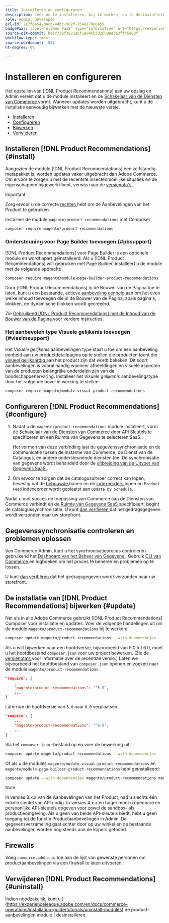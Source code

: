 ```yaml
---
title: Installeren en configureren
description: Leer om te installeren, bij te werken, en te desinstalleren  [!DNL Product Recommendations].
role: Admin, Developer
exl-id: 2e7f6454-d4cb-44bc-982f-354a179e8e59
badgePaas: label="Alleen PaaS" type="Informative" url="https://experienceleague.adobe.com/en/docs/commerce/user-guides/product-solutions" tooltip="Is alleen van toepassing op Adobe Commerce op Cloud-projecten (door Adobe beheerde PaaS-infrastructuur) en op projecten in het veld."
source-git-commit: be1c739f3821a5f1e846b3026088e3a3ff45a60f
workflow-type: tm+mt
source-wordcount: '582'
ht-degree: 0%

---
```


# Installeren en configureren

Het opstellen van [!DNL Product Recommendations] aan uw opslag en Admin vereist dat u de module installeert en de [ Schakelaar van de Diensten van Commerce ](../landing/saas.md) vormt. Wanneer updates worden uitgebracht, kunt u de installatie eenvoudig bijwerken met de nieuwste versie.

- [Installeren](#install)
- [Configureren](#configure)
- [Bijwerken](#update)
- [Verwijderen](#uninstall)

## Installeren [!DNL Product Recommendations] {#install}

Aangezien de module [!DNL Product Recommendations] een zelfstandig metapakket is, worden updates vaker uitgebracht dan Adobe Commerce. Om ervoor te zorgen u met de recentste insectenmoeilijke situaties en de eigenschappen bijgewerkt bent, verwijs naar de [ versienota&#39;s ](release-notes.md).

>[!IMPORTANT]
>
>Zorg ervoor u de correcte [ rechten ](../landing/saas.md#credentials) hebt om de Aanbevelingen van het Product te gebruiken.

Installeer de module `magento/product-recommendations` met Composer:

```bash
composer require magento/product-recommendations
```

### Ondersteuning voor Page Builder toevoegen {#pbsupport}

[!DNL Product Recommendations] voor Page Builder is een optionele module en wordt apart geïnstalleerd. Als u [!DNL Product Recommendations] wilt gebruiken met Page Builder, installeert u de module met de volgende opdracht:

```bash
composer require magento/module-page-builder-product-recommendations
```

Door [!DNL Product Recommendations] in de Bouwer van de Pagina toe te laten, kunt u een bestaande, actieve [ aanbeveling eenheid ](https://experienceleague.adobe.com/en/docs/commerce-admin/page-builder/add-content/recommendations) aan om het even welke inhoud toevoegen die in de Bouwer van de Pagina, zoals pagina&#39;s, blokken, en dynamische blokken wordt gecreeerd.

Zie [ Gebruikend  [!DNL Product Recommendations]  met de Inhoud van de Bouwer van de Pagina ](page-builder.md) voor verdere instructies.

### Het aanbevolen type Visuele gelijkenis toevoegen {#vissimsupport}

Het _Visuele gelijkenis_ aanbevelingen type staat u toe om een aanbeveling eenheid aan uw productdetailpagina op te stellen die producten toont die [ visueel gelijkaardig ](type.md#visualsim) aan het product zijn dat wordt bekeken. Dit soort aanbevelingen is vooral handig wanneer afbeeldingen en visuele aspecten van de producten belangrijke onderdelen zijn van de boodschappenervaring. Installeer het _Visuele gelijkenis_ aanbevelingstype door het volgende bevel in werking te stellen:

```bash
composer require magento/module-visual-product-recommendations
```

## Configureren [!DNL Product Recommendations] {#configure}

1. Nadat u de `magento/product-recommendations` module installeert, vorm de [ Schakelaar van de Diensten van Commerce ](../landing/saas.md) door API Sleutels te specificeren en een Ruimte van Gegevens te selecteren SaaS.

   Het vormen van deze verbinding laat de gegevenssynchronisatie en de communicatie tussen de instantie van Commerce, de Dienst van de Catalogus, en andere ondersteunende diensten toe. De synchronisatie van gegevens wordt behandeld door de [ uitbreiding van de Uitvoer van Gegevens SaaS ](../data-export/overview.md).

1. Om ervoor te zorgen dat de catalogusuitvoer correct kan lopen, bevestig dat de [ bebouwde ](https://experienceleague.adobe.com/en/docs/commerce-operations/configuration-guide/cli/configure-cron-jobs) banen en de [ indexeerders ](https://experienceleague.adobe.com/en/docs/commerce-operations/configuration-guide/cli/manage-indexers) lopen en `Product Feed` indexeerder wordt geplaatst aan `Update by Schedule`.

Nadat u met succes de toepassing van Commerce aan de Diensten van Commerce verbindt en de [ Ruimte van Gegevens SaaS ](../landing/saas.md#saas-configuration) specificeert, begint de catalogussynchronisatie. U kunt [ dan verifiëren ](verify.md) dat het gedragsgegeven wordt verzonden naar uw storefront.

## Gegevenssynchronisatie controleren en problemen oplossen

Van Commerce Admin, kunt u het synchronisatieproces controleren gebruikend het [ Dashboard van het Beheer van Gegevens ](https://experienceleague.adobe.com/en/docs/commerce-admin/systems/data-transfer/data-dashboard). Gebruik [ CLI van Commerce ](../data-export/data-export-cli-commands.md#troubleshooting) en logboeken om het proces te beheren en problemen op te lossen.

U kunt [ dan verifiëren ](verify.md) dat het gedragsgegeven wordt verzonden naar uw storefront.

## De installatie van [!DNL Product Recommendations] bijwerken {#update}

Net als in alle Adobe Commerce gebruikt [!DNL Product Recommendations] Composer voor installatie en updates. Voer de volgende handelingen uit om de module `magento/product-recommendations` bij te werken:

```bash
composer update magento/product-recommendations --with-dependencies
```

Als u wilt bijwerken naar een hoofdversie, bijvoorbeeld van 5.0 tot 6.0, moet u het hoofdbestand `composer.json` voor uw project bewerken. (Zie de [ versienota&#39;s ](release-notes.md) voor informatie over de recentste versie.) Laten we bijvoorbeeld het hoofdbestand van `composer.json` openen en zoeken naar de module `magento/product-recommendations` :

```json
"require": {
    ...
    "magento/product-recommendations": "^5.0",
    ...
}
```

Laten we de hoofdversie van `5.0` naar `6.0` verplaatsen:

```json
"require": {
    ...
    "magento/product-recommendations": "^6.0",
    ...
}
```

Sla het `composer.json` -bestand op en voer de bewerking uit:

```bash
composer update magento/product-recommendations --with-dependencies
```

Of als u de modules `magento/module-visual-product-recommendations` en `magento/module-page-builder-product-recommendations` hebt geïnstalleerd:

```bash
composer update --with-dependencies magento/product-recommendations magento/module-visual-product-recommendations magento/module-page-builder-product-recommendations
```

>[!NOTE]
>
> In versies 3.x.x van de Aanbevelingen van het Product, had u slechts één enkele sleutel van API nodig. In versies 4.x.x en hoger moet u openbare en persoonlijke API-sleutels opgeven voor zowel de sandbox- als productieomgeving. Als u geen van beide API-sleutels biedt, hebt u geen toegang tot de functie Productaanbevelingen in Admin. De gegevensverzameling gaat echter door op uw winkel en de bestaande aanbevelingen worden nog steeds aan de kopers getoond.

## Firewalls

Voeg `commerce.adobe.io` toe aan de lijst van gewenste personen om productaanbevelingen via een firewall te laten uitvoeren.

## Verwijderen [!DNL Product Recommendations] {#uninstall}

Indien noodzakelijk, kunt u ](https://experienceleague.adobe.com/en/docs/commerce-operations/installation-guide/tutorials/uninstall-modules) de product-aanbevelingen module [ desinstalleren.
